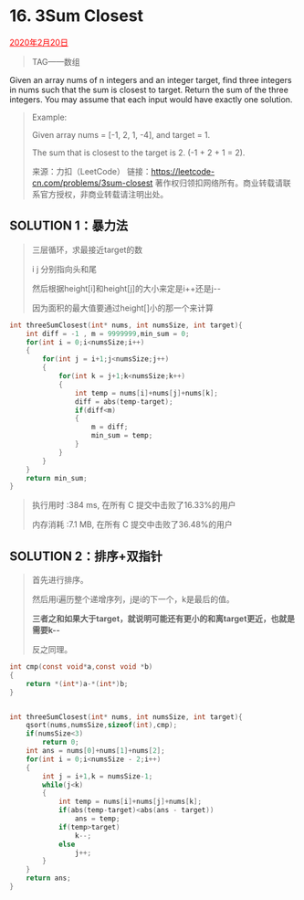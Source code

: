 # 16. 3Sum Closest

<font color = #FF0000><u>2020年2月20日</u></font>

> TAG——数组

Given an array nums of n integers and an integer target, find three integers in nums such that the sum is closest to target. Return the sum of the three integers. You may assume that each input would have exactly one solution.

> Example:
>
> Given array nums = [-1, 2, 1, -4], and target = 1.
>
> The sum that is closest to the target is 2. (-1 + 2 + 1 = 2).
>
> 来源：力扣（LeetCode）
> 链接：https://leetcode-cn.com/problems/3sum-closest
> 著作权归领扣网络所有。商业转载请联系官方授权，非商业转载请注明出处。

## SOLUTION  1：暴力法

> 三层循环，求最接近target的数
>
> i j 分别指向头和尾
>
> 然后根据height[i]和height[j]的大小来定是i++还是j--
>
> 因为面积的最大值要通过height[]小的那一个来计算

```c++
int threeSumClosest(int* nums, int numsSize, int target){
    int diff = -1 , m = 9999999,min_sum = 0;
    for(int i = 0;i<numsSize;i++)
    {
        for(int j = i+1;j<numsSize;j++)
        {
            for(int k = j+1;k<numsSize;k++)
            {
                int temp = nums[i]+nums[j]+nums[k];
                diff = abs(temp-target);
                if(diff<m)
                {
                    m = diff;
                    min_sum = temp;
                }
            }
        }
    }
    return min_sum;
}
```

> 执行用时 :384 ms, 在所有 C 提交中击败了16.33%的用户
>
> 内存消耗 :7.1 MB, 在所有 C 提交中击败了36.48%的用户

## SOLUTION 2：排序+双指针

> 首先进行排序。
>
> 然后用i遍历整个递增序列，j是i的下一个，k是最后的值。
>
> **三者之和如果大于target，就说明可能还有更小的和离target更近，也就是需要k--**
>
> 反之同理。

```c
int cmp(const void*a,const void *b)
{
    return *(int*)a-*(int*)b;
}


int threeSumClosest(int* nums, int numsSize, int target){
    qsort(nums,numsSize,sizeof(int),cmp);
    if(numsSize<3)
        return 0;
    int ans = nums[0]+nums[1]+nums[2];
    for(int i = 0;i<numsSize - 2;i++)
    {
        int j = i+1,k = numsSize-1;
        while(j<k)
        {
            int temp = nums[i]+nums[j]+nums[k];
            if(abs(temp-target)<abs(ans - target))
                ans = temp;
            if(temp>target)
                k--;
            else
                j++;
        }
    }
    return ans;
}


```


